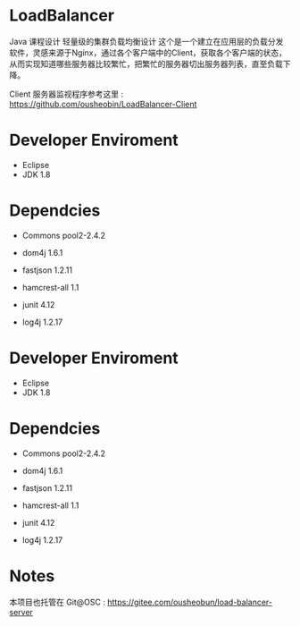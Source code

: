 # LoadBalancer

Java 课程设计 轻量级的集群负载均衡设计
这个是一个建立在应用层的负载分发软件，灵感来源于Nginx，通过各个客户端中的Client，获取各个客户端的状态，从而实现知道哪些服务器比较繁忙，把繁忙的服务器切出服务器列表，直至负载下降。

Client 服务器监视程序参考这里 : https://github.com/ousheobin/LoadBalancer-Client

# Developer Enviroment
- Eclipse 
- JDK 1.8

# Dependcies

- Commons pool2-2.4.2 
- dom4j 1.6.1
- fastjson 1.2.11  

- hamcrest-all 1.1  
- junit 4.12  

- log4j 1.2.17


# Developer Enviroment
- Eclipse 
- JDK 1.8

# Dependcies

- Commons pool2-2.4.2 
- dom4j 1.6.1
- fastjson 1.2.11  

- hamcrest-all 1.1  
- junit 4.12  

- log4j 1.2.17

# Notes
本项目也托管在 Git@OSC : https://gitee.com/ousheobun/load-balancer-server
